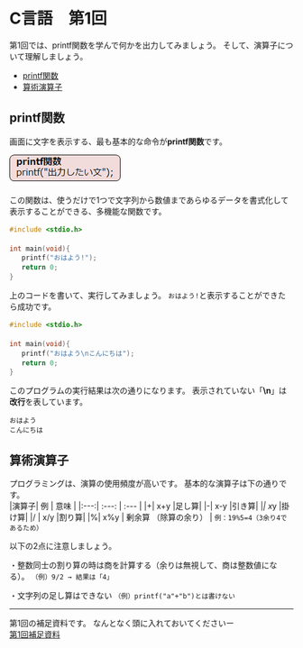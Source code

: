 # C言語　第1回　
第1回では、printf関数を学んで何かを出力してみましょう。
そして、演算子について理解しましょう。  
  
  - [printf関数](#printf関数)
  - [算術演算子](#算術演算子)
  
## printf関数 
画面に文字を表示する、最も基本的な命令が**printf関数**です。  

![](./img/pc_01_1.png)
  
この関数は、使うだけで1つで文字列から数値まであらゆるデータを書式化して表示することができる、多機能な関数です。

``` C
#include <stdio.h>

int main(void){
   printf("おはよう!");
   return 0;
}
```
  
上のコードを書いて、実行してみましょう。
`おはよう!`と表示することができたら成功です。

``` C
#include <stdio.h>

int main(void){
   printf("おはよう\nこんにちは");
   return 0;
}
```

このプログラムの実行結果は次の通りになります。
表示されていない「**\n**」は**改行**を表しています。
```
おはよう
こんにちは
```

## 算術演算子
プログラミングは、演算の使用頻度が高いです。
基本的な演算子は下の通りです。  
|演算子| 例 | 意味 |
|:---:| :---: | :--- |
|+| x+y  |足し算|
|-| x-y |引き算|
|*| x*y |掛け算|
|/ | x/y  |割り算|
|%| x%y | 剰余算  （除算の余り） |
`例：19%5=4（3余り4であるため）`

  以下の2点に注意しましょう。

  ・整数同士の割り算の時は商を計算する（余りは無視して、商は整数値になる）。
  `（例）9/2 → 結果は「4」`

  ・文字列の足し算はできない
  `（例）printf("a"+"b")とは書けない`

-----------------------------------
  第1回の補足資料です。
  なんとなく頭に入れておいてくださいー  
  [第1回補足資料](pc_01+.md) 
